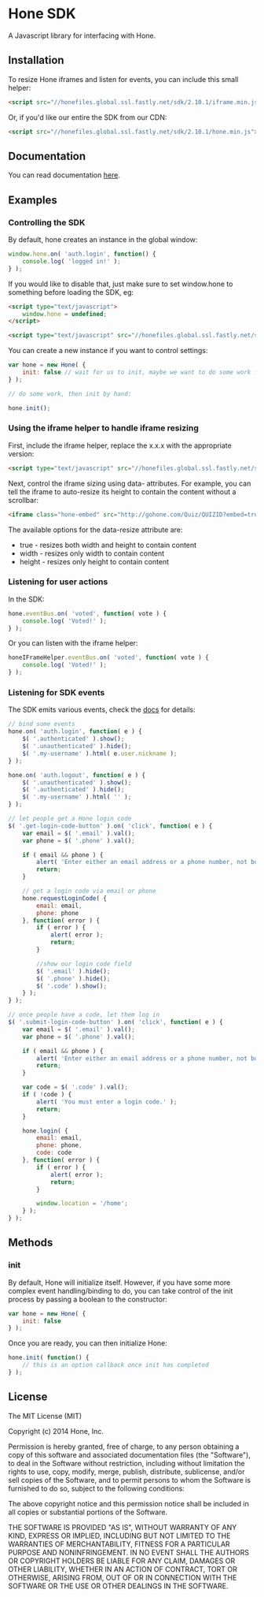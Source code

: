 
# Hone SDK

A Javascript library for interfacing with Hone.

## Installation

To resize Hone iframes and listen for events, you can include this small helper:

```html
<script src="//honefiles.global.ssl.fastly.net/sdk/2.10.1/iframe.min.js"></script>
```

Or, if you'd like our entire the SDK from our CDN:

```html
<script src="//honefiles.global.ssl.fastly.net/sdk/2.10.1/hone.min.js"></script>
```

## Documentation

You can read documentation [here](docs/).

## Examples

### Controlling the SDK

By default, hone creates an instance in the global window:

```javascript
window.hone.on( 'auth.login', function() {
    console.log( 'logged in!' );
} );
```
If you would like to disable that, just make sure to set window.hone to something
before loading the SDK, eg:

```html
<script type="text/javascript">
    window.hone = undefined;
</script>

<script type="text/javascript" src="//honefiles.global.ssl.fastly.net/sdk/x.x.x/hone.min.js"></script>
```

You can create a new instance if you want to control settings:

```javascript
var hone = new Hone( {
    init: false // wait for us to init, maybe we want to do some work first
} );

// do some work, then init by hand:

hone.init();
```

### Using the iframe helper to handle iframe resizing

First, include the iframe helper, replace the x.x.x with the appropriate version:

```html
<script type="text/javascript" src="//honefiles.global.ssl.fastly.net/sdk/x.x.x/iframe.min.js"></script>
```

Next, control the iframe sizing using data- attributes. For example, you can tell the iframe
to auto-resize its height to contain the content without a scrollbar:

```html
<iframe class="hone-embed" src="http://gohone.com/Quiz/QUIZID?embed=true" width="600" style="border: none; float: none; clear: both;" data-resize="height"></iframe>
```

The available options for the data-resize attribute are:

* true - resizes both width and height to contain content
* width - resizes only width to contain content
* height - resizes only height to contain content

### Listening for user actions

In the SDK:

```javascript
hone.eventBus.on( 'voted', function( vote ) {
    console.log( 'Voted!' );
} );
```

Or you can listen with the iframe helper:

```javascript
honeIFrameHelper.eventBus.on( 'voted', function( vote ) {
    console.log( 'Voted!' );
} );
```

### Listening for SDK events

The SDK emits various events, check the [docs](docs/) for details:

```javascript
// bind some events
hone.on( 'auth.login', function( e ) {
    $( '.authenticated' ).show();
    $( '.unauthenticated' ).hide();
    $( '.my-username' ).html( e.user.nickname );
} );

hone.on( 'auth.logout', function( e ) {
    $( '.unauthenticated' ).show();
    $( '.authenticated' ).hide();
    $( '.my-username' ).html( '' );
} );

// let people get a Hone login code
$( '.get-login-code-button' ).on( 'click', function( e ) {
    var email = $( '.email' ).val();
    var phone = $( '.phone' ).val();

    if ( email && phone ) {
        alert( 'Enter either an email address or a phone number, not both.' );
        return;
    }

    // get a login code via email or phone
    hone.requestLoginCode( {
        email: email,
        phone: phone
    }, function( error ) {
        if ( error ) {
            alert( error );
            return;
        }

        //show our login code field
        $( '.email' ).hide();
        $( '.phone' ).hide();
        $( '.code' ).show();
    } );    
} );

// once people have a code, let them log in
$( '.submit-login-code-button' ).on( 'click', function( e ) {
    var email = $( '.email' ).val();
    var phone = $( '.phone' ).val();

    if ( email && phone ) {
        alert( 'Enter either an email address or a phone number, not both.' );
        return;
    }

    var code = $( '.code' ).val();
    if ( !code ) {
        alert( 'You must enter a login code.' );
        return;
    }

    hone.login( {
        email: email,
        phone: phone,
        code: code
    }, function( error ) {
        if ( error ) {
            alert( error );
            return;
        }

        window.location = '/home';
    } );
} );
```

## Methods

### init

By default, Hone will initialize itself. However, if you have some more complex event handling/binding to do, you can take control of the init process by passing a boolean to the constructor:

```javascript
var hone = new Hone( {
    init: false
} );
```

Once you are ready, you can then initialize Hone:

```javascript
hone.init( function() {
    // this is an option callback once init has completed
} );
```

## License

The MIT License (MIT)

Copyright (c) 2014 Hone, Inc.

Permission is hereby granted, free of charge, to any person obtaining a copy
of this software and associated documentation files (the "Software"), to deal
in the Software without restriction, including without limitation the rights
to use, copy, modify, merge, publish, distribute, sublicense, and/or sell
copies of the Software, and to permit persons to whom the Software is
furnished to do so, subject to the following conditions:

The above copyright notice and this permission notice shall be included in
all copies or substantial portions of the Software.

THE SOFTWARE IS PROVIDED "AS IS", WITHOUT WARRANTY OF ANY KIND, EXPRESS OR
IMPLIED, INCLUDING BUT NOT LIMITED TO THE WARRANTIES OF MERCHANTABILITY,
FITNESS FOR A PARTICULAR PURPOSE AND NONINFRINGEMENT. IN NO EVENT SHALL THE
AUTHORS OR COPYRIGHT HOLDERS BE LIABLE FOR ANY CLAIM, DAMAGES OR OTHER
LIABILITY, WHETHER IN AN ACTION OF CONTRACT, TORT OR OTHERWISE, ARISING FROM,
OUT OF OR IN CONNECTION WITH THE SOFTWARE OR THE USE OR OTHER DEALINGS IN
THE SOFTWARE.
